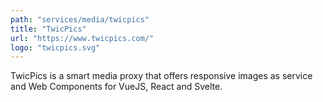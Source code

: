 ```yaml
---
path: "services/media/twicpics"
title: "TwicPics"
url: "https://www.twicpics.com/"
logo: "twicpics.svg"
---
```


TwicPics is a smart media proxy that offers responsive images as service and Web Components for VueJS, React and Svelte.
